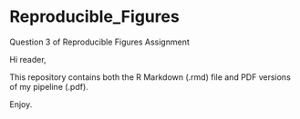 # Reproducible_Figures
Question 3 of Reproducible Figures Assignment 

Hi reader, 

This repository contains both the R Markdown (.rmd) file and PDF versions of my pipeline (.pdf). 

Enjoy. 
